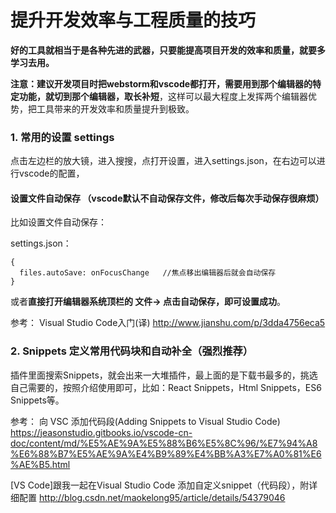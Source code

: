 # 提升开发效率与工程质量的技巧

**好的工具就相当于是各种先进的武器，只要能提高项目开发的效率和质量，就要多学习去用。**

**注意：建议开发项目时把webstorm和vscode都打开，需要用到那个编辑器的特定功能，就切到那个编辑器，取长补短**，这样可以最大程度上发挥两个编辑器优势，把工具带来的开发效率和质量提升到极致。

### 1. 常用的设置 settings
点击左边栏的放大镜，进入搜搜，点打开设置，进入settings.json，在右边可以进行vscode的配置，

#### 设置文件自动保存 （vscode默认不自动保存文件，修改后每次手动保存很麻烦）

比如设置文件自动保存：


settings.json：
```
{
  files.autoSave: onFocusChange   //焦点移出编辑器后就会自动保存
}
```

或者**直接打开编辑器系统顶栏的 文件-> 点击自动保存，即可设置成功**。



参考：
Visual Studio Code入门(译)
http://www.jianshu.com/p/3dda4756eca5


### 2. Snippets 定义常用代码块和自动补全（强烈推荐）

插件里面搜索Snippets，就会出来一大堆插件，最上面的是下载书最多的，挑选自己需要的，按照介绍使用即可，比如：React Snippets，Html Snippets，ES6 Snippets等。

参考：
向 VSC 添加代码段(Adding Snippets to Visual Studio Code)
https://jeasonstudio.gitbooks.io/vscode-cn-doc/content/md/%E5%AE%9A%E5%88%B6%E5%8C%96/%E7%94%A8%E6%88%B7%E5%AE%9A%E4%B9%89%E4%BB%A3%E7%A0%81%E6%AE%B5.html

[VS Code]跟我一起在Visual Studio Code 添加自定义snippet（代码段），附详细配置
http://blog.csdn.net/maokelong95/article/details/54379046




